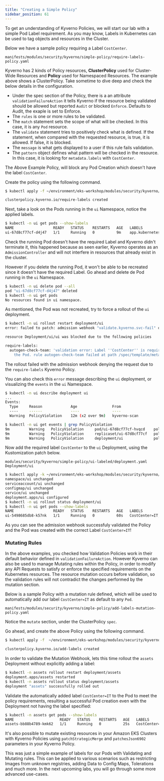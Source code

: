 ```yaml
---
title: "Creating a Simple Policy"
sidebar_position: 61
---
```


To get an understanding of Kyverno Policies, we will start our lab with a simple Pod Label requirement. As you may know, Labels in Kubernetes can be used to tag objects and resources in the Cluster.

Below we have a sample policy requiring a Label `CostCenter`.

```file
manifests/modules/security/kyverno/simple-policy/require-labels-policy.yaml
```

Kyverno has 2 kinds of Policy resources, **ClusterPolicy** used for Cluster-Wide Resources and **Policy** used for Namespaced Resources. The example above shows a ClusterPolicy. Take sometime to dive deep and check the below details in the configuration.

* Under the spec section of the Policy, there is a an attribute `validationFailureAction` it tells Kyverno if the resource being validated should be allowed but reported `Audit` or blocked `Enforce`. Defaults to Audit, the exaple is set to Enforce.
* The `rules` is one or more rules to be validated.
* The `match` statement sets the scope of what will be checked. In this case, it is any `Pod` resource.
* The `validate` statement tries to positively check what is defined. If the statement, when compared with the requested resource, is true, it is allowed. If false, it is blocked.
* The `message` is what gets displayed to a user if this rule fails validation.
* The `pattern` object defines what pattern will be checked in the resource. In this case, it is looking for `metadata.labels` with `CostCenter`.

The Above Example Policy, will block any Pod Creation which doesn't have the label `CostCenter`.

Create the policy using the following command.

```bash
$ kubectl apply -f ~/environment/eks-workshop/modules/security/kyverno/simple-policy/require-labels-policy.yaml

clusterpolicy.kyverno.io/require-labels created
```

Next, take a look on the Pods running in the `ui` Namespace, notice the applied labels.

```bash
$ kubectl -n ui get pods --show-labels
NAME                  READY   STATUS    RESTARTS   AGE   LABELS
ui-67d8cf77cf-d4j47   1/1     Running   0          9m    app.kubernetes.io/component=service,app.kubernetes.io/created-by=eks-workshop,app.kubernetes.io/instance=ui,app.kubernetes.io/name=ui,pod-template-hash=67d8cf77cf
```

Check the running Pod doesn't have the required Label and Kyverno didn't terminate it, this happened because as seen earlier, Kyverno operates as an `AdmissionController` and will not interfere in resources that already exist in the cluster.

However if you delete the running Pod, it won't be able to be recreated since it doesn't have the required Label. Go ahead and delete de Pod running in the `ui` Namespace.

```bash
$ kubectl -n ui delete pod --all
pod "ui-67d8cf77cf-d4j47" deleted
$ kubectl -n ui get pods
No resources found in ui namespace.
```

As mentioned, the Pod was not recreated, try to force a rollout of the `ui` deployment.

```bash
$ kubectl -n ui rollout restart deployment/ui
error: failed to patch: admission webhook "validate.kyverno.svc-fail" denied the request: 

resource Deployment/ui/ui was blocked due to the following policies 

require-labels:
  autogen-check-team: 'validation error: Label ''CostCenter'' is required to deploy
    the Pod. rule autogen-check-team failed at path /spec/template/metadata/labels/CostCenter/'
```

The rollout failed with the admission webhook denying the request due to the  `require-labels` Kyverno Policy.

You can also check this `error` message describing the `ui` deployment, or visualizing the `events` in the `ui` Namespace.

```bash
$ kubectl -n ui describe deployment ui
...
Events:
  Type     Reason             Age                From                   Message
  ----     ------             ----               ----                   -------
  Warning  PolicyViolation    12m (x2 over 9m)   kyverno-scan           policy require-labels/autogen-check-team fail: validation error: Label 'CostCenter' is required to deploy the Pod. rule autogen-check-team failed at path /spec/template/metadata/labels/CostCenter/

$ kubectl -n ui get events | grep PolicyViolation
9m         Warning   PolicyViolation     pod/ui-67d8cf77cf-hvqcd    policy require-labels/check-team fail: validation error: Label 'CostCenter' is required to deploy the Pod. rule check-team failed at path /metadata/labels/CostCenter/
9m         Warning   PolicyViolation     replicaset/ui-67d8cf77cf   policy require-labels/autogen-check-team fail: validation error: Label 'CostCenter' is required to deploy the Pod. rule autogen-check-team failed at path /spec/template/metadata/labels/CostCenter/
9m         Warning   PolicyViolation     deployment/ui              policy require-labels/autogen-check-team fail: validation error: Label 'CostCenter' is required to deploy the Pod. rule autogen-check-team failed at path /spec/template/metadata/labels/CostCenter/
```

Now add the required label `CostCenter` to the `ui` Deployment, using the Kustomization patch below.

```kustomization
modules/security/kyverno/simple-policy/ui-labeled/deployment.yaml
Deployment/ui
```

```bash
$ kubectl apply -k ~/environment/eks-workshop/modules/security/kyverno/simple-policy/ui-labeled
namespace/ui unchanged
serviceaccount/ui unchanged
configmap/ui unchanged
service/ui unchanged
deployment.apps/ui configured
$ kubectl -n ui rollout status deployment/ui
$ kubectl -n ui get pods --show-labels
NAME                  READY   STATUS    RESTARTS   AGE   LABELS
ui-5498685db8-k57nk   1/1     Running   0          60s   CostCenter=IT,app.kubernetes.io/component=service,app.kubernetes.io/created-by=eks-workshop,app.kubernetes.io/instance=ui,app.kubernetes.io/name=ui,pod-template-hash=5498685db8
```

As you can see the admission webhook successfuly validated the Policy and the Pod was created with the correct Label `CostCenter=IT`!

### Mutating Rules

In the above examples, you checked how Validation Policies work in their default behavior defined in `validationFailureAction`. However Kyverno can also be used to manage Mutating rules within the Policy, in order to modify any API Requests to satisfy or enforce the specified requirements on the Kubernetes resources. The resource mutation occurs before validation, so the validation rules will not contradict the changes performed by the mutation section.

Below is a sample Policy with a mutation rule defined, which will be used to automatically add our label `CostCenter=IT` as default to any `Pod`.

```file
manifests/modules/security/kyverno/simple-policy/add-labels-mutation-policy.yaml
```

Notice the `mutate` section, under the ClusterPolicy `spec`.

Go ahead, and create the above Policy using the following command.

```bash
$ kubectl apply -f  ~/environment/eks-workshop/modules/security/kyverno/simple-policy/add-labels-mutation-policy.yaml

clusterpolicy.kyverno.io/add-labels created
```

In order to validate the Mutation Webhook, lets this time rollout the `assets` Deployment without explicitly adding a label:

```bash
$ kubectl -n assets rollout restart deployment/assets
deployment.apps/assets restarted
$ kubectl -n assets rollout status deployment/assets
deployment "assets" successfully rolled out
```

Validate the automatically added label `CostCenter=IT` to the Pod to meet the policy requirements, resulting a successful Pod creation even with the Deployment not having the label specified:

```bash
$ kubectl -n assets get pods --show-labels 
NAME                     READY   STATUS    RESTARTS   AGE   LABELS
assets-bb88b4789-kmk62   1/1     Running   0          25s   CostCenter=IT,app.kubernetes.io/component=service,app.kubernetes.io/created-by=eks-workshop,app.kubernetes.io/instance=assets,app.kubernetes.io/name=assets,pod-template-hash=bb88b4789
```

It's also possible to mutate existing resources in your Amazon EKS Clusters with Kyverno Policies using `patchStrategicMerge` and `patchesJson6902` parameters in your Kyverno Policy.

This was just a simple example of labels for our Pods with Validating and Mutating rules. This can be applied to various scenarios such as restricting Images from unknown registries, adding Data to Config Maps, Tolerations and much more. In the next upcoming labs, you will go through some more advanced use-cases.